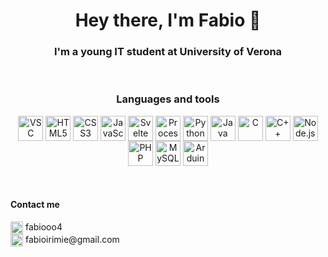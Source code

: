 <h1 align='center'>Hey there, I'm Fabio 👋</h1>
<h3 align='center'>I'm a young IT student at University of Verona</h3>
<br>

<h3 align='center'>Languages and tools</h3>

<div align='center'>
  <img align="center" alt="VSC" width="40px" src="https://cdn.jsdelivr.net/gh/devicons/devicon/icons/vscode/vscode-original.svg" />

  <img align="center" alt="HTML5" width="40px" src="https://cdn.jsdelivr.net/gh/devicons/devicon/icons/html5/html5-original.svg" />

  <img align="center" alt="CSS3" width="40px" src="https://cdn.jsdelivr.net/gh/devicons/devicon/icons/css3/css3-original.svg" />

  <img align="center" alt="JavaScript" width="40px" src="https://cdn.jsdelivr.net/gh/devicons/devicon/icons/javascript/javascript-original.svg" />
  
  <img align="center" alt="Svelte" width="40px" src="https://cdn.jsdelivr.net/gh/devicons/devicon/icons/svelte/svelte-original.svg" />

  <img align="center" alt="Processing" width="40px" src="https://cdn.jsdelivr.net/gh/devicons/devicon/icons/processing/processing-original.svg" />

  <img align="center" alt="Python" width="40px" src="https://cdn.jsdelivr.net/gh/devicons/devicon/icons/python/python-original.svg" />

  <img align="center" alt="Java" width="40px" src="https://cdn.jsdelivr.net/gh/devicons/devicon/icons/java/java-original.svg" />

  <img align="center" alt="C" width="40px" src="https://cdn.jsdelivr.net/gh/devicons/devicon/icons/c/c-original.svg" />

  <img align="center" alt="C++" width="40px" src="https://cdn.jsdelivr.net/gh/devicons/devicon/icons/cplusplus/cplusplus-original.svg" />

  <img align="center" alt="Node.js" width="40px" src="https://cdn.jsdelivr.net/gh/devicons/devicon/icons/nodejs/nodejs-original.svg" />

  <img align="center" alt="PHP" width="40px" src="https://cdn.jsdelivr.net/gh/devicons/devicon/icons/php/php-plain.svg" />

  <img align="center" alt="MySQL" width="40px" src="https://cdn.jsdelivr.net/gh/devicons/devicon/icons/mysql/mysql-original.svg" />

  <img align="center" alt="Arduino" width="40px" src="https://cdn.jsdelivr.net/gh/devicons/devicon/icons/arduino/arduino-original.svg" /> 

</div>

<br>
<br>
<h4 align='left'>Contact me</h4>
<div>
  <div align='justify'>
    <img align='center' width="20px" src="https://cdn.jsdelivr.net/npm/simple-icons@v8/icons/discord.svg" />  fabiooo4
  </div>

  <div align='justify'>
    <img align='center' width="20px" src="https://cdn.jsdelivr.net/npm/simple-icons@v8/icons/gmail.svg" />  fabioirimie@gmail.com
  </div>
</div>
